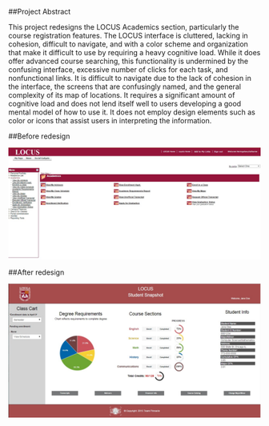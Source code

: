 
##Project Abstract 

This project redesigns the LOCUS Academics section, particularly the course registration features. The LOCUS interface is cluttered, lacking in cohesion, difficult to navigate, and with a color scheme and organization that make it difficult to use by requiring a heavy cognitive load. While it does offer advanced course searching, this functionality is undermined by the confusing interface, excessive number of clicks for each task, and nonfunctional links. It is difficult to navigate due to the lack of cohesion in the interface, the screens that are confusingly named, and the general complexity of its map of locations. It requires a significant amount of cognitive load and does not lend itself well to users developing a good mental model of how to use it. It does not employ design elements such as color or icons that assist users in interpreting the information. 

##Before redesign

![alt tag](https://github.com/kherringshaw/LOCUS_redesign/blob/master/LOCUS_before.jpg)

##After redesign

![alt tag](https://github.com/kherringshaw/LOCUS_redesign/blob/master/HomePage_Locus.jpg)


